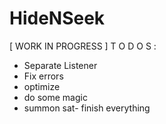 # HideNSeek
[ WORK IN PROGRESS ]
T O D O S :
- Separate Listener
- Fix errors
- optimize
- do some magic
- summon sat- finish everything
